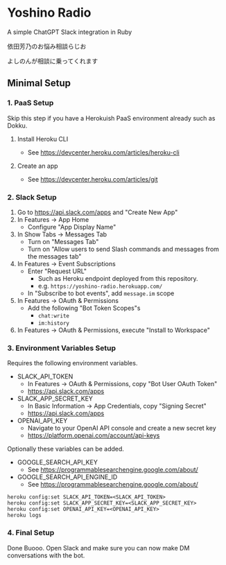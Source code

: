 # Yoshino Radio

A simple ChatGPT Slack integration in Ruby

依田芳乃のお悩み相談らじお

よしのんが相談に乗ってくれます

## Minimal Setup

### 1. PaaS Setup
Skip this step if you have a Herokuish PaaS environment already such as Dokku.

1. Install Heroku CLI
    * See https://devcenter.heroku.com/articles/heroku-cli

1. Create an app
    * See https://devcenter.heroku.com/articles/git

### 2. Slack Setup

1. Go to https://api.slack.com/apps and "Create New App"
1. In Features -> App Home
    * Configure "App Display Name"
1. In Show Tabs -> Messages Tab
    * Turn on "Messages Tab"
    * Turn on "Allow users to send Slash commands and messages from the messages tab"
1. In Features -> Event Subscriptions
    * Enter "Request URL"
        * Such as Heroku endpoint deployed from this repository.
        * e.g. `https://yoshino-radio.herokuapp.com/`
    * In "Subscribe to bot events", add `message.im` scope
1. In Features -> OAuth & Permissions
    * Add the following "Bot Token Scopes"s
        * `chat:write`
        * `im:history`
1. In Features -> OAuth & Permissions, execute "Install to Workspace"

### 3. Environment Variables Setup
Requires the following environment variables.

* SLACK_API_TOKEN
    * In Features -> OAuth & Permissions, copy "Bot User OAuth Token"
    * https://api.slack.com/apps
* SLACK_APP_SECRET_KEY
    * In Basic Information -> App Credentials, copy "Signing Secret"
    * https://api.slack.com/apps
* OPENAI_API_KEY
    * Navigate to your OpenAI API console and create a new secret key
    * https://platform.openai.com/account/api-keys

Optionally these variables can be added.
* GOOGLE_SEARCH_API_KEY
    * See https://programmablesearchengine.google.com/about/
* GOOGLE_SEARCH_API_ENGINE_ID
    * See https://programmablesearchengine.google.com/about/

```
heroku config:set SLACK_API_TOKEN=<SLACK_API_TOKEN>
heroku config:set SLACK_APP_SECRET_KEY=<SLACK_APP_SECRET_KEY>
heroku config:set OPENAI_API_KEY=<OPENAI_API_KEY>
heroku logs
```

### 4. Final Setup
Done Buooo. Open Slack and make sure you can now make DM conversations with the bot.
